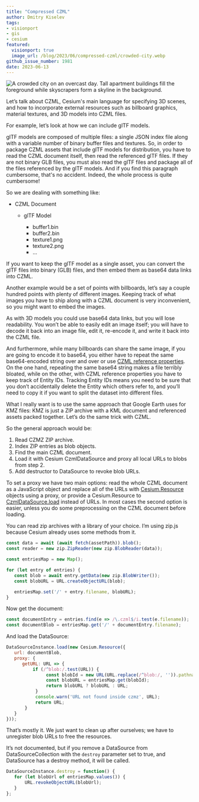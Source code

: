 ```yaml
---
title: "Compressed CZML"
author: Dmitry Kiselev
tags:
- visionport
- gis
- cesium
featured:
  visionport: true
  image_url: /blog/2023/06/compressed-czml/crowded-city.webp
github_issue_number: 1981
date: 2023-06-13
---
```


![A crowded city on an overcast day. Tall apartment buildings fill the foreground while skyscrapers form a skyline in the background.](/blog/2023/06/compressed-czml/crowded-city.webp)

<!-- Image by Zed Jensen, 2023. -->

Let’s talk about CZML, Cesium's main language for specifying 3D scenes, and how to incorporate external resources such as billboard graphics, material textures, and 3D models into CZML files.

For example, let’s look at how we can include glTF models.

glTF models are composed of multiple files: a single JSON index file along with a variable number of binary buffer files and textures. So, in order to package CZML assets that include glTF models for distribution, you have to read the CZML document itself, then read the referenced glTF files. If they are not binary GLB files, you must also read the glTF files and package all of the files referenced by the glTF models. And if you find this paragraph cumbersome, that's no accident. Indeed, the whole process is quite cumbersome!

So we are dealing with something like:

* CZML Document

    * glTF Model

        * buffer1.bin
        * buffer2.bin
        * texture1.png
        * texture2.png
        * …

If you want to keep the glTF model as a single asset, you can convert the glTF files into binary (GLB) files, and then embed them as base64 data links into CZML. 

Another example would be a set of points with billboards, let’s say a couple hundred points with plenty of different images. Keeping track of what images you have to ship along with a CZML document is very inconvenient, so you might want to embed the images. 

As with 3D models you could use base64 data links, but you will lose readability. You won’t be able to easily edit an image itself; you will have to decode it back into an image file, edit it, re-encode it, and write it back into the CZML file.

And furthermore, while many billboards can share the same image, if you are going to encode it to base64, you either have to repeat the same base64-encoded string over and over or use [CZML reference properties](https://cesium.com/learn/cesiumjs/ref-doc/ReferenceProperty.html). On the one hand, repeating the same base64 string makes a file terribly bloated, while on the other, with CZML reference properties you have to keep track of Entity IDs. Tracking Entity IDs means you need to be sure that you don’t accidentally delete the Entity which others refer to, and you’ll need to copy it if you want to split the dataset into different files.

What I really want is to use the same approach that Google Earth uses for KMZ files: KMZ is just a ZIP archive with a KML document and referenced assets packed together. Let’s do the same trick with CZML.

So the general approach would be:

1. Read CZMZ ZIP archive.
2. Index ZIP entries as blob objects.
3. Find the main CZML document.
4. Load it with Cesium CzmlDataSource and proxy all local URLs to blobs from step 2.
5. Add destructor to DataSource to revoke blob URLs.

To set a proxy we have two main options: read the whole CZML document as a JavaScript object and replace all of the URLs with [Cesium.Resource](https://cesium.com/learn/cesiumjs/ref-doc/Resource.html) objects using a proxy, or provide a Cesium.Resource to [CzmlDataSource.load](https://cesium.com/learn/cesiumjs/ref-doc/CzmlDataSource.html#load) instead of URLs. In most cases the second option is easier, unless you do some preprocessing on the CZML document before loading.

You can read zip archives with a library of your choice. I’m using zip.js because Cesium already uses some methods from it.

```js
const data = await (await fetch(assetPath)).blob();
const reader = new zip.ZipReader(new zip.BlobReader(data));

const entriesMap = new Map();

for (let entry of entries) {
   const blob = await entry.getData(new zip.BlobWriter());
   const blobURL = URL.createObjectURL(blob);

   entriesMap.set('/' + entry.filename, blobURL);
}
```

Now get the document:

```js
const documentEntry = entries.find(e => /\.czml$/i.test(e.filename));
const documentBlob = entriesMap.get('/' + documentEntry.filename);
```

And load the DataSource:

```js
DataSourceInstance.load(new Cesium.Resource({
   url: documentBlob,
   proxy: {
      getURL: URL => {
          if (/^blob:/.test(URL)) {
               const blobId = new URL(URL.replace(/^blob:/, '')).pathname;
               const blobURL = entriesMap.get(blobId);
               return blobURL ? blobURL : URL;
           }
           console.warn('URL not found inside czmz', URL);
           return URL;
       }
   }
}));
```

That’s mostly it. We just want to clean up after ourselves; we have to unregister blob URLs to free the resources.

It’s not documented, but if you remove a DataSource from DataSourceCollection with the `destroy` parameter set to true, and DataSource has a destroy method, it will be called.

```js
DataSourceInstance.destroy = function() {
   for (let blobUrl of entriesMap.values()) {
       URL.revokeObjectURL(blobUrl);
   }
};
```

